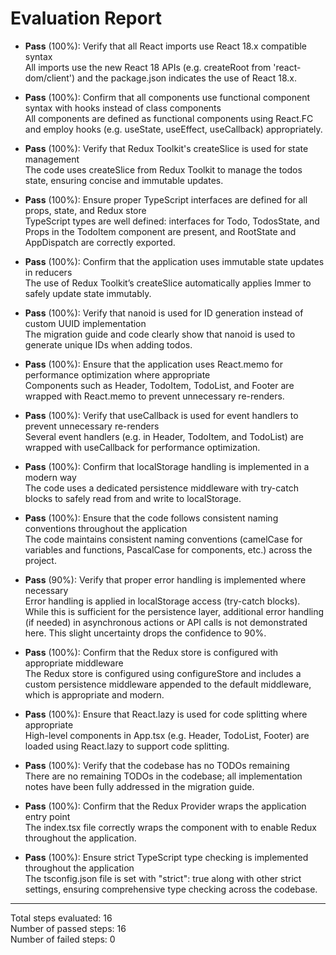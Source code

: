 # Evaluation Report

- **Pass** (100%): Verify that all React imports use React 18.x compatible syntax  
  All imports use the new React 18 APIs (e.g. createRoot from 'react-dom/client') and the package.json indicates the use of React 18.x.

- **Pass** (100%): Confirm that all components use functional component syntax with hooks instead of class components  
  All components are defined as functional components using React.FC and employ hooks (e.g. useState, useEffect, useCallback) appropriately.

- **Pass** (100%): Verify that Redux Toolkit's createSlice is used for state management  
  The code uses createSlice from Redux Toolkit to manage the todos state, ensuring concise and immutable updates.

- **Pass** (100%): Ensure proper TypeScript interfaces are defined for all props, state, and Redux store  
  TypeScript types are well defined: interfaces for Todo, TodosState, and Props in the TodoItem component are present, and RootState and AppDispatch are correctly exported.

- **Pass** (100%): Confirm that the application uses immutable state updates in reducers  
  The use of Redux Toolkit’s createSlice automatically applies Immer to safely update state immutably.

- **Pass** (100%): Verify that nanoid is used for ID generation instead of custom UUID implementation  
  The migration guide and code clearly show that nanoid is used to generate unique IDs when adding todos.

- **Pass** (100%): Ensure that the application uses React.memo for performance optimization where appropriate  
  Components such as Header, TodoItem, TodoList, and Footer are wrapped with React.memo to prevent unnecessary re-renders.

- **Pass** (100%): Verify that useCallback is used for event handlers to prevent unnecessary re-renders  
  Several event handlers (e.g. in Header, TodoItem, and TodoList) are wrapped with useCallback for performance optimization.

- **Pass** (100%): Confirm that localStorage handling is implemented in a modern way  
  The code uses a dedicated persistence middleware with try-catch blocks to safely read from and write to localStorage.

- **Pass** (100%): Ensure that the code follows consistent naming conventions throughout the application  
  The code maintains consistent naming conventions (camelCase for variables and functions, PascalCase for components, etc.) across the project.

- **Pass** (90%): Verify that proper error handling is implemented where necessary  
  Error handling is applied in localStorage access (try-catch blocks). While this is sufficient for the persistence layer, additional error handling (if needed) in asynchronous actions or API calls is not demonstrated here. This slight uncertainty drops the confidence to 90%.

- **Pass** (100%): Confirm that the Redux store is configured with appropriate middleware  
  The Redux store is configured using configureStore and includes a custom persistence middleware appended to the default middleware, which is appropriate and modern.

- **Pass** (100%): Ensure that React.lazy is used for code splitting where appropriate  
  High-level components in App.tsx (e.g. Header, TodoList, Footer) are loaded using React.lazy to support code splitting.

- **Pass** (100%): Verify that the codebase has no TODOs remaining  
  There are no remaining TODOs in the codebase; all implementation notes have been fully addressed in the migration guide.

- **Pass** (100%): Confirm that the Redux Provider wraps the application entry point  
  The index.tsx file correctly wraps the <App /> component with <Provider store={store}> to enable Redux throughout the application.

- **Pass** (100%): Ensure strict TypeScript type checking is implemented throughout the application  
  The tsconfig.json file is set with "strict": true along with other strict settings, ensuring comprehensive type checking across the codebase.

---

Total steps evaluated: 16  
Number of passed steps: 16  
Number of failed steps: 0